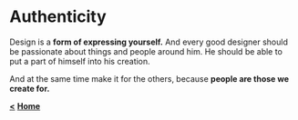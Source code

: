 # Authenticity

Design is a **form of expressing yourself.** And every good designer should be passionate about things and people around him. He should be able to put a part of himself into his creation.

And at the same time make it for the others, because **people are those we create for.**

**[<](https://github.com/vojtechpulec/english-for-designers/blob/main/01-design-manifesto/slides/3.md)** **[Home](https://github.com/vojtechpulec/english-for-designers)**
